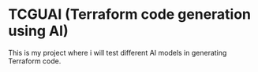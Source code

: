 # TCGUAI (Terraform code generation using AI)
This is my project where i will test different AI models in generating Terraform code.
